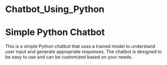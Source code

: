 # Chatbot_Using_Python
# Simple Python Chatbot
This is a simple Python chatbot that uses a trained model to understand user input and generate appropriate responses. The chatbot is designed to be easy to use and can be customized based on your needs.
